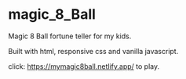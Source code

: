 # magic_8_Ball

Magic 8 Ball fortune teller for my kids.

Built with html, responsive css and vanilla javascript.

click: https://mymagic8ball.netlify.app/ to play.
